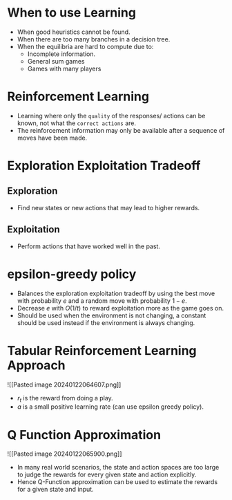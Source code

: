 # When to use Learning 
* When good heuristics cannot be found. 
* When there are too many branches in a decision tree. 
* When the equilibria are hard to compute due to:
	* Incomplete information. 
	* General sum games 
	* Games with many players

# Reinforcement Learning
* Learning where only the `quality` of the responses/ actions can be known, not what the `correct actions` are.
* The reinforcement information may only be available after a sequence of moves have been made.

# Exploration Exploitation Tradeoff
## Exploration 
* Find new states or new actions that may lead to higher rewards. 
## Exploitation 
* Perform actions that have worked well in the past.

# epsilon-greedy policy
* Balances the exploration exploitation tradeoff by using the best move with probability $e$ and a random move with probability $1-e$.
* Decrease $e$ with $O(1/t)$ to reward exploitation more as the game goes on.
* Should be used when the environment is not changing, a constant should be used instead if the environment is always changing.

# Tabular Reinforcement Learning Approach
![[Pasted image 20240122064607.png]]
* $r_t$ is the reward from doing a play.
* $a$ is a small positive learning rate (can use epsilon greedy policy).

# Q Function Approximation 
![[Pasted image 20240122065900.png]]
* In many real world scenarios, the state and action spaces are too large to judge the rewards for every given state and action explicitly. 
* Hence Q-Function approximation can be used to estimate the rewards for a given state and input.